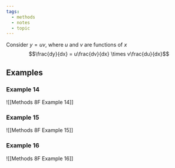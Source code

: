 ```yaml
---
tags:
  - methods
  - notes
  - topic
---
```

Consider $y=uv$, where $u$ and $v$ are functions of $x$ 
$$\frac{dy}{dx} = u\frac{dv}{dx} \times v\frac{du}{dx}$$

## Examples
### Example 14
![[Methods 8F Example 14]]

### Example 15


![[Methods 8F Example 15]]

### Example 16
![[Methods 8F Example 16]]
